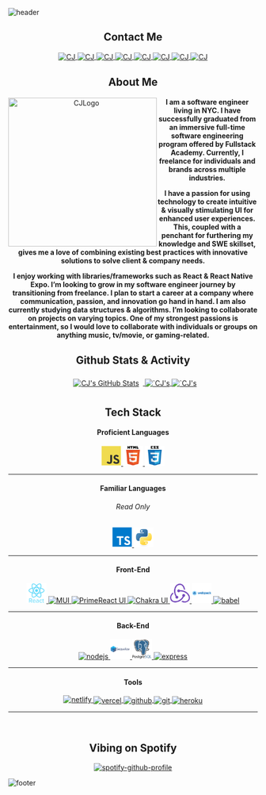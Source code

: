 <!--                                                                HEADER                                                                            -->

![header](https://capsule-render.vercel.app/api?type=waving&color=0:301D42,10:553373,20:7a49a5,30:6D4194,40:A17FC0,50:C9B6DB,60:A17FC0,70:6D4194,80:7a49a5,90:553373,100:301D42&height=180&text=CJ%20Jones&fontAlignY=35&animation=scaleIn&desc=Software%20Engineer&descAlign=80&descAlignY=59&descSize=30)

 <!--                                                                CONTACT ME                                                                       -->
 <h2 align="center"> Contact Me </h2>
<div>
   <p align="center">
   <p align="center" style="right:103%;">
      <a href="https://www.seejonesengineer.com/assets/CJsSoftwareEngineeringResume.24a34476.pdf" target="_blank">
         <img align="center" src="https://img.shields.io/badge/Resume-000000?style=for-the-badge&logo=readthedocs&logoColor=white" alt="CJ"s Resume"  />
      </a>  
      <a href="mailto:cj@seejonesengineer.com" target="blank">
         <img align="center" src="https://img.shields.io/badge/Email-d4af37?style=for-the-badge&logo=gmail&logoColor=white" alt="CJ"s Email" />
      </a>
      <a href="https://www.linkedin.com/in/cjones1827/" target="_blank">
         <img align="center" src="https://img.shields.io/badge/LinkedIn-0e76a8?style=for-the-badge&logo=linkedin&logoColor=white" alt="CJ"s LinkedIn" />
      </a>
       <a href="https://www.tiktok.com/@seejonesengineer" target="blank">
         <img align="center" src="https://img.shields.io/badge/Tiktok-00f2ea?style=for-the-badge&logo=TikTok&logoColor=white" alt="CJ"s TikTok" />
      </a>
      <a href="https://www.instagram.com/seejonesengineer/" target="blank">
         <img align="center" src="https://img.shields.io/badge/Instagram-833AB4?style=for-the-badge&logo=Instagram&logoColor=white" alt="CJ"s Instagram" />
      </a>
      <a href="https://twitter.com/cjonesengineer1" target="blank">
         <img align="center" src="https://img.shields.io/badge/Twitter-00acee?style=for-the-badge&logo=Twitter&logoColor=white" alt="CJ"s Twitter" />
      </a> 
      <a href="https://www.youtube.com/channel/UCIgDLvCc7d6pX1LrhgwLZMw" target="blank">
         <img align="center" src="https://img.shields.io/badge/Youtube-ff0000?style=for-the-badge&logo=Youtube&logoColor=white" alt="CJ"s Youtube" />
      </a> 
      <a href="https://www.seejonesengineer.com/" target="_blank">
         <img align="center" src="https://img.shields.io/badge/Portfolio-000000?style=for-the-badge&logo=opsgenie&logoColor=white" alt="CJ"s Portfolio"/>
      </a>
  </p>
</div>
 
 <!--                                                                ABOUT ME                                                                         -->
 <h2 align="center"> About Me </h2>
<div align="center" text-align="center">
  <img id="avatar" align="left" src= "https://i.imgur.com/crQOGMn.png" width="300" height="300" title="CJLogo"/>

  <h4 align="center" vertical-align="middle">
    <p align="center">I am a software engineer living in NYC. I have successfully graduated from an immersive full-time software engineering program offered by Fullstack Academy. Currently, I freelance for individuals and brands across multiple industries.
    </p>
    <p align="center">I have a passion for using technology to create intuitive & visually stimulating UI for enhanced user experiences. This, coupled with a penchant for furthering my knowledge and SWE skillset, gives me a love of combining existing best practices with innovative solutions to solve client & company needs.
    </p>
    <p align="center">I enjoy working with libraries/frameworks such as React & React Native Expo. I’m looking to grow in my software engineer journey by transitioning from freelance. I plan to start a career at a company where communication, passion, and innovation go hand in hand. I am also currently studying data structures & algorithms. I’m looking to collaborate on projects on varying topics. One of my strongest passions is entertainment, so I would love to collaborate with individuals or groups on anything music, tv/movie, or gaming-related.
    </p>
  </h4>
</div>

 <!--                                                                 Github Stats                                                                    -->
 <h2 align="center"> Github Stats & Activity </h2>
 <div align='center'>
<p align='center' display='flex' justify-content='space-between'>
  <a href="https://github.com/cjones-87"> <img align="center" style="margin:0.5rem" src="https://github-readme-stats.vercel.app/api?username=cjones-87&custom_title=CJ's%20Github%20Stats&card_width=100&show_icons=true&line_height=40&count_private=true&theme=midnight-purple" alt="CJ's GitHub Stats" /> 
  </a> 
<a href="https://github.com/cjones-87">
  <img align="center" src="https://github-readme-stats.vercel.app/api/top-langs/?username=cjones-87&custom_title=CJ's%20Most%20Used%20Languages&theme=midnight-purple" alt=`CJ's Most Used Languages`/>
</a>
<a href="https://github.com/cjones-87">
  <img align="center" src="https://github-readme-streak-stats.herokuapp.com?user=cjones-87&hide_border=true&date_format=M%20j%5B%2C%20Y%5D&theme=midnight-purple" alt=`CJ's Github Streak`/>
</a>
</p>  
</div>
<p>
<!-- <img src="https://imgur.com/ncX7TVk.gif" width="350">  -->
</p>

<h2 align="center"> Tech Stack </h2>

<!--                         PROFICIENT LANGUAGES                        -->
<h4 align="center">Proficient Languages</h4>
<div  align="center" >
  <a href="https://developer.mozilla.org/en-US/docs/Web/JavaScript" target="_blank" rel="noreferrer">
    <img src="https://raw.githubusercontent.com/devicons/devicon/master/icons/javascript/javascript-original.svg" alt="javascript" width="40" height="40"/>
  </a>
  <a href="https://www.w3.org/html/" target="_blank" rel="noreferrer"> 
    <img src="https://raw.githubusercontent.com/devicons/devicon/master/icons/html5/html5-original-wordmark.svg" alt="html5" width="40" height="40"/>
  </a> 
  <a href="https://www.w3schools.com/css/" target="_blank" rel="noreferrer"> 
    <img src="https://raw.githubusercontent.com/devicons/devicon/master/icons/css3/css3-original-wordmark.svg" alt="css3" width="40" height="40"/> 
  </a>  
</div>
<hr>
<!--                         FAMILIAR LANGUAGES                        -->
<h4 align="center">Familiar Languages</h4>
<h6 align="center">Read Only</h6>
<div align="center">
  <a href="https://www.typescriptlang.org/" target="_blank" rel="noreferrer"> 
    <img src="https://raw.githubusercontent.com/devicons/devicon/master/icons/typescript/typescript-original.svg" alt="typescript" width="40" height="40"/> 
  </a> 
  <a href="https://www.python.org" target="_blank" rel="noreferrer"> 
    <img src="https://raw.githubusercontent.com/devicons/devicon/master/icons/python/python-original.svg" alt="python" width="40" height="40"/> 
  </a>
</div>

<hr>
<!--                                                                FRONT-END                                                                         -->
<h4 align="center"> Front-End </h4>
<div  align="center">
  <a href="https://reactjs.org/" target="_blank" rel="noreferrer"> 
    <img src="https://raw.githubusercontent.com/devicons/devicon/master/icons/react/react-original-wordmark.svg" alt="react" width="40" height="40"/> 
  </a> 
  <a href="https://mui.com/" target="_blank" rel="noreferrer"> 
    <img src="https://seeklogo.com/images/M/material-ui-logo-5BDCB9BA8F-seeklogo.com.png" alt="MUI" width="40" height="40"/> 
  </a> 
  <a href="https://www.primefaces.org/primereact/" target="_blank" rel="noreferrer"> 
    <img src="https://www.primefaces.org/primereact/images/primereact-logo-dark.svg" alt="PrimeReact UI" width="40" height="40"/> 
  </a> 
  <a href="https://chakra-ui.com/" target="_blank" rel="noreferrer"> 
    <img src="https://img.icons8.com/color/344/chakra-ui.png" alt="Chakra UI" width="40" height="40"/> 
  </a> 
  <a href="https://redux.js.org" target="_blank" rel="noreferrer"> 
    <img src="https://raw.githubusercontent.com/devicons/devicon/master/icons/redux/redux-original.svg" alt="redux" width="40" height="40"/> 
  </a>
  <a href="https://webpack.js.org" target="_blank" rel="noreferrer"> 
    <img src="https://raw.githubusercontent.com/devicons/devicon/d00d0969292a6569d45b06d3f350f463a0107b0d/icons/webpack/webpack-original-wordmark.svg" alt="webpack" width="40" height="40"/> 
  </a>
   <a href="https://babeljs.io/" target="_blank" rel="noreferrer"> 
    <img src="https://img.icons8.com/wired/344/ffffff/babel.png" alt="babel" width="40" height="40" />
  </a> 
</div>
<hr>
<!--                                                                    BACKEND                                                                      -->
<h4 align="center"> Back-End </h4>
<div  align="center">
  <a href="https://nodejs.org" target="_blank" rel="noreferrer"> 
    <img src="https://img.icons8.com/fluency/344/node-js.png" alt="nodejs" width="40" height="40"/>   
   </a>
  <a href="https://sequelize.org/" target="_blank" rel="noreferrer"> 
    <img src="https://raw.githubusercontent.com/devicons/devicon/master/icons/sequelize/sequelize-original-wordmark.svg" alt="sequelize" width="40" height="40"/>
  </a>
  <a href="https://www.postgresql.org" target="_blank" rel="noreferrer"> 
    <img src="https://raw.githubusercontent.com/devicons/devicon/master/icons/postgresql/postgresql-original-wordmark.svg" alt="postgresql" width="40" height="40"/> 
  </a>
   <a href="https://expressjs.com" target="_blank" rel="noreferrer"> 
    <img src="https://cdn.jsdelivr.net/gh/devicons/devicon/icons/express/express-original.svg" alt="express" width="40" height="40"/> </a>
  </a>
  
  <!--
  <a href="https://firebase.google.com/" target="_blank" rel="noreferrer"> 
    <img src="https://www.vectorlogo.zone/logos/firebase/firebase-icon.svg" alt="firebase" width="40" height="40"/> 
  </a>
  <a href="https://www.mongodb.com/" target="_blank" rel="noreferrer"> 
    <img src="https://raw.githubusercontent.com/devicons/devicon/master/icons/mongodb/mongodb-original-wordmark.svg" alt="mongodb" width="40" height="40"/> 
  </a>
-->
</div>
<hr>
<!--                                                                    Tools                                                                      -->
<h4 align="center"> Tools </h4>
<div  align="center">
  <a href="https://www.netlify.com/" target="_blank" rel="noreferrer"> 
    <img src="https://img.icons8.com/external-tal-revivo-shadow-tal-revivo/2x/external-netlify-a-cloud-computing-company-that-offers-hosting-and-serverless-backend-services-for-static-websites-logo-shadow-tal-revivo.png" alt="netlify" width="30" height="20" /> 
  </a>
  <a href="https://vercel.com/" target="_blank" rel="noreferrer"> 
    <img align="center" img src="https://img.icons8.com/external-tanah-basah-glyph-tanah-basah/344/ffffff/external-glyph-shapes-tanah-basah-glyph-tanah-basah-69.png" width="35" height="35" alt="vercel"/> 
  </a>
  <a href="https://github.com/" target="_blank" rel="noreferrer"> 
    <img align="center" img src="https://img.icons8.com/dusk/45/000000/github.png" width="40" height="40" alt="github"/> 
  </a>
   <a href="https://git-scm.com/" target="_blank" rel="noreferrer"> 
    <img align="center" img src="https://img.icons8.com/nolan/45/git.png" width="40" height="40" alt="git"/> 
  </a>
  <a href="https://www.heroku.com/" target="_blank" rel="noreferrer"> 
    <img align="center" img src="https://img.icons8.com/nolan/45/heroku.png" width="40" height="40" alt="heroku"/> 
  </a>
</div>
<hr>
<!--                                                               Spacer Div                                                                        -->
<div>&nbsp;</div>

<!--                                                                Spotify                                                                          -->

<h2 align="center">Vibing on Spotify</h2>
<div align="center">

[![spotify-github-profile](https://spotify-github-profile.vercel.app/api/view?uid=7jngi162r9ulpop20gz5hdyoo&cover_image=true&theme=default&bar_color=7d3ccd&bar_color_cover=false)](https://spotify-github-profile.vercel.app/api/view?uid=7jngi162r9ulpop20gz5hdyoo&redirect=true)

</div>

<!--                                                                FOOTER                                                                            -->

![footer](https://capsule-render.vercel.app/api?type=waving&color=0:301D42,10:553373,20:7a49a5,30:6D4194,40:A17FC0,50:C9B6DB,60:A17FC0,70:6D4194,80:7a49a5,90:553373,100:301D42&height=100&reversal=true&section=footer)
